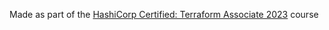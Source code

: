 Made as part of the [HashiCorp Certified: Terraform Associate 2023](https://www.udemy.com/course/terraform-beginner-to-advanced/) course